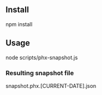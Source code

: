 ## Install

npm install

## Usage

node scripts/phx-snapshot.js

### Resulting snapshot file

snapshot.phx.[CURRENT-DATE].json
